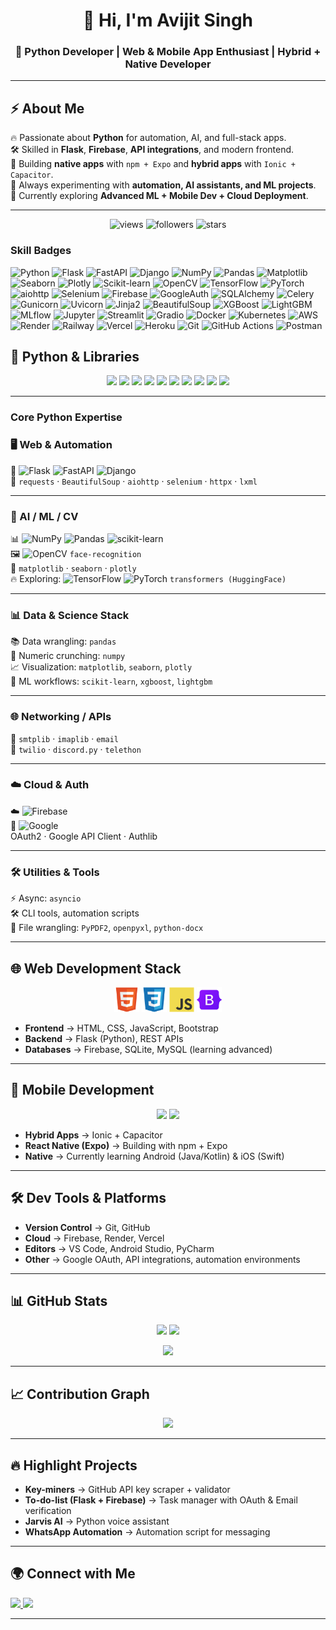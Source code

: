 <!-- Title -->
<h1 align="center"> 👋 Hi, I'm Avijit Singh </h1>

<!-- Sub tagline -->
<h3 align="center">🚀 Python Developer | Web & Mobile App Enthusiast | Hybrid + Native Developer</h3>

---

## ⚡ About Me  

🔥 Passionate about **Python** for automation, AI, and full-stack apps.  
🛠️ Skilled in **Flask**, **Firebase**, **API integrations**, and modern frontend.  
📱 Building **native apps** with `npm + Expo` and **hybrid apps** with `Ionic + Capacitor`.  
🤖 Always experimenting with **automation, AI assistants, and ML projects**.  
🌱 Currently exploring **Advanced ML + Mobile Dev + Cloud Deployment**.  

---

<!-- Badges -->
<p align="center">
  <img src="https://komarev.com/ghpvc/?username=DevLord-Avijit&label=Profile%20Views&color=blueviolet&style=flat" alt="views"/>
  <img src="https://img.shields.io/github/followers/DevLord-Avijit?label=Followers&style=social" alt="followers"/>
  <img src="https://img.shields.io/github/stars/DevLord-Avijit?affiliations=OWNER%2CCOLLABORATOR&style=social" alt="stars"/>
</p>

<!-- Cool ASCII style divider -->
### Skill Badges
![Python](https://img.shields.io/badge/Python-3776AB?style=for-the-badge&logo=python&logoColor=white) 
![Flask](https://img.shields.io/badge/Flask-000000?style=for-the-badge&logo=flask&logoColor=white) 
![FastAPI](https://img.shields.io/badge/FastAPI-009688?style=for-the-badge&logo=fastapi&logoColor=white) 
![Django](https://img.shields.io/badge/Django-092E20?style=for-the-badge&logo=django&logoColor=white) 
![NumPy](https://img.shields.io/badge/Numpy-013243?style=for-the-badge&logo=numpy&logoColor=white) 
![Pandas](https://img.shields.io/badge/Pandas-150458?style=for-the-badge&logo=pandas&logoColor=white) 
![Matplotlib](https://img.shields.io/badge/Matplotlib-11557C?style=for-the-badge&logo=matplotlib&logoColor=white) 
![Seaborn](https://img.shields.io/badge/Seaborn-0099CC?style=for-the-badge&logo=python&logoColor=white) 
![Plotly](https://img.shields.io/badge/Plotly-3F4F75?style=for-the-badge&logo=plotly&logoColor=white) 
![Scikit-learn](https://img.shields.io/badge/Scikit--learn-F7931E?style=for-the-badge&logo=scikitlearn&logoColor=white) 
![OpenCV](https://img.shields.io/badge/OpenCV-5C3EE8?style=for-the-badge&logo=opencv&logoColor=white) 
![TensorFlow](https://img.shields.io/badge/TensorFlow-FF6F00?style=for-the-badge&logo=tensorflow&logoColor=white) 
![PyTorch](https://img.shields.io/badge/PyTorch-EE4C2C?style=for-the-badge&logo=pytorch&logoColor=white) 
![aiohttp](https://img.shields.io/badge/Aiohttp-2C5BB4?style=for-the-badge&logo=python&logoColor=white) 
![Selenium](https://img.shields.io/badge/Selenium-43B02A?style=for-the-badge&logo=selenium&logoColor=white) 
![Firebase](https://img.shields.io/badge/Firebase-FFCA28?style=for-the-badge&logo=firebase&logoColor=black) 
![GoogleAuth](https://img.shields.io/badge/GoogleAuth-4285F4?style=for-the-badge&logo=google&logoColor=white) 
![SQLAlchemy](https://img.shields.io/badge/SQLAlchemy-D71F00?style=for-the-badge&logo=python&logoColor=white) 
![Celery](https://img.shields.io/badge/Celery-37814A?style=for-the-badge&logo=python&logoColor=white) 
![Gunicorn](https://img.shields.io/badge/Gunicorn-499848?style=for-the-badge&logo=gunicorn&logoColor=white) 
![Uvicorn](https://img.shields.io/badge/Uvicorn-2B2B2B?style=for-the-badge&logo=python&logoColor=white) 
![Jinja2](https://img.shields.io/badge/Jinja2-B41717?style=for-the-badge&logo=jinja&logoColor=white) 
![BeautifulSoup](https://img.shields.io/badge/BeautifulSoup-4B8BBE?style=for-the-badge&logo=python&logoColor=white) 
![XGBoost](https://img.shields.io/badge/XGBoost-005C5C?style=for-the-badge&logo=python&logoColor=white) 
![LightGBM](https://img.shields.io/badge/LightGBM-01949A?style=for-the-badge&logo=python&logoColor=white) 
![MLflow](https://img.shields.io/badge/MLflow-0194E2?style=for-the-badge&logo=mlflow&logoColor=white) 
![Jupyter](https://img.shields.io/badge/Jupyter-F37626?style=for-the-badge&logo=jupyter&logoColor=white) 
![Streamlit](https://img.shields.io/badge/Streamlit-FF4B4B?style=for-the-badge&logo=streamlit&logoColor=white) 
![Gradio](https://img.shields.io/badge/Gradio-FF6B00?style=for-the-badge&logo=python&logoColor=white) 
![Docker](https://img.shields.io/badge/Docker-2496ED?style=for-the-badge&logo=docker&logoColor=white) 
![Kubernetes](https://img.shields.io/badge/Kubernetes-326CE5?style=for-the-badge&logo=kubernetes&logoColor=white) 
![AWS](https://img.shields.io/badge/AWS-FF9900?style=for-the-badge&logo=amazonaws&logoColor=black) 
![Render](https://img.shields.io/badge/Render-46E3B7?style=for-the-badge&logo=render&logoColor=black) 
![Railway](https://img.shields.io/badge/Railway-0B0D0E?style=for-the-badge&logo=railway&logoColor=white) 
![Vercel](https://img.shields.io/badge/Vercel-000000?style=for-the-badge&logo=vercel&logoColor=white) 
![Heroku](https://img.shields.io/badge/Heroku-430098?style=for-the-badge&logo=heroku&logoColor=white) 
![Git](https://img.shields.io/badge/Git-F05032?style=for-the-badge&logo=git&logoColor=white) 
![GitHub Actions](https://img.shields.io/badge/GitHub_Actions-2088FF?style=for-the-badge&logo=githubactions&logoColor=white) 
![Postman](https://img.shields.io/badge/Postman-FF6C37?style=for-the-badge&logo=postman&logoColor=white)

## 🐍 Python & Libraries  

<p align="center">
  <!-- Core Python -->
  <img src="https://www.vectorlogo.zone/logos/python/python-icon.svg" height="50"/> 
  <!-- Data Science -->
  <img src="https://numpy.org/images/logo.svg" height="40"/> 
  <img src="https://pandas.pydata.org/static/img/pandas_secondary_white.svg" height="40"/> 
  <img src="https://scikit-learn.org/stable/_static/scikit-learn-logo-small.png" height="40"/>
  <img src="https://seaborn.pydata.org/_images/logo-mark-lightbg.svg" height="40"/>
  <!-- AI / CV -->
  <img src="https://opencv.org/wp-content/uploads/2020/07/OpenCV_logo_black-2.png" height="40"/> 
  <img src="https://pytorch.org/assets/images/pytorch-logo.png" height="40"/> 
  <!-- Web / Backend -->
  <img src="https://fastapi.tiangolo.com/img/logo-margin/logo-teal.png" height="40"/>
  <img src="https://static.djangoproject.com/img/logos/django-logo-negative.png" height="40"/>
  <!-- Cloud / Auth -->
  <img src="https://www.vectorlogo.zone/logos/firebase/firebase-icon.svg" height="40"/> 
</p>  

---

### Core Python Expertise  

### 🖥️ Web & Automation  
🚀 ![Flask](https://img.shields.io/badge/Flask-000?style=flat&logo=flask&logoColor=white) 
![FastAPI](https://img.shields.io/badge/FastAPI-009688?style=flat&logo=fastapi&logoColor=white) 
![Django](https://img.shields.io/badge/Django-092E20?style=flat&logo=django&logoColor=white)  
🤖 `requests` · `BeautifulSoup` · `aiohttp` · `selenium` · `httpx` · `lxml`  

---

### 🧠 AI / ML / CV  
📊 ![NumPy](https://img.shields.io/badge/NumPy-013243?style=flat&logo=numpy&logoColor=white) 
![Pandas](https://img.shields.io/badge/Pandas-150458?style=flat&logo=pandas&logoColor=white) 
![scikit-learn](https://img.shields.io/badge/scikit--learn-F7931E?style=flat&logo=scikit-learn&logoColor=white)  
🖼️ ![OpenCV](https://img.shields.io/badge/OpenCV-5C3EE8?style=flat&logo=opencv&logoColor=white) `face-recognition`  
🧮 `matplotlib` · `seaborn` · `plotly`  
🔥 Exploring: ![TensorFlow](https://img.shields.io/badge/TensorFlow-FF6F00?style=flat&logo=tensorflow&logoColor=white) 
![PyTorch](https://img.shields.io/badge/PyTorch-EE4C2C?style=flat&logo=pytorch&logoColor=white) 
`transformers (HuggingFace)`  

---

### 📊 Data & Science Stack  
📚 Data wrangling: `pandas`  
🧮 Numeric crunching: `numpy`  
📈 Visualization: `matplotlib`, `seaborn`, `plotly`  
🤖 ML workflows: `scikit-learn`, `xgboost`, `lightgbm`  

---

### 🌐 Networking / APIs  
📧 `smtplib` · `imaplib` · `email`  
📱 `twilio` · `discord.py` · `telethon`  

---

### ☁️ Cloud & Auth  
☁️ ![Firebase](https://img.shields.io/badge/Firebase-FFCA28?style=flat&logo=firebase&logoColor=black)  
🔑 ![Google](https://img.shields.io/badge/GoogleAuth-4285F4?style=flat&logo=google&logoColor=white)  
OAuth2 · Google API Client · Authlib  

---

### 🛠️ Utilities & Tools  
⚡ Async: `asyncio`  
🛠️ CLI tools, automation scripts  
📑 File wrangling: `PyPDF2`, `openpyxl`, `python-docx`  
  

---



## 🌐 Web Development Stack  

<p align="center">
  <img src="https://raw.githubusercontent.com/devicons/devicon/master/icons/html5/html5-original.svg" height="40"/>
  <img src="https://raw.githubusercontent.com/devicons/devicon/master/icons/css3/css3-original.svg" height="40"/>
  <img src="https://raw.githubusercontent.com/devicons/devicon/master/icons/javascript/javascript-original.svg" height="40"/>
  <img src="https://raw.githubusercontent.com/devicons/devicon/master/icons/bootstrap/bootstrap-original.svg" height="40"/>
</p>  

- **Frontend** → HTML, CSS, JavaScript, Bootstrap  
- **Backend** → Flask (Python), REST APIs  
- **Databases** → Firebase, SQLite, MySQL (learning advanced)  

---

## 📱 Mobile Development  

<p align="center">
  <img src="https://ionicframework.com/docs/icons/logo-react-icon.png" height="40"/>
  <img src="https://ionicframework.com/img/meta/logo.png" height="40"/> 
</p>  

- **Hybrid Apps** → Ionic + Capacitor  
- **React Native (Expo)** → Building with npm + Expo  
- **Native** → Currently learning Android (Java/Kotlin) & iOS (Swift)  

---

## 🛠️ Dev Tools & Platforms  

- **Version Control** → Git, GitHub  
- **Cloud** → Firebase, Render, Vercel  
- **Editors** → VS Code, Android Studio, PyCharm  
- **Other** → Google OAuth, API integrations, automation environments  

---

## 📊 GitHub Stats  

<p align="center">
  <img           src="https://github-profile-summary-cards.vercel.app/api/cards/repos-per-language?username=DevLord-Avijit&theme=tokyonight">
</img> 
  <img src="https://github-readme-stats.vercel.app/api/top-langs/?username=DevLord-Avijit&layout=compact&theme=tokyonight" height="165"/>  
</p>

<p align="center">
  <img src="https://github-readme-streak-stats.herokuapp.com/?user=DevLord-Avijit&theme=tokyonight" height="165"/>  
</p>

---

## 📈 Contribution Graph  

<p align="center">
  <img src="https://github-readme-activity-graph.vercel.app/graph?username=DevLord-Avijit&theme=tokyo-night"/>
</p>

---

## 🔥 Highlight Projects  

- **Key-miners** → GitHub API key scraper + validator  
- **To-do-list (Flask + Firebase)** → Task manager with OAuth & Email verification  
- **Jarvis AI** → Python voice assistant  
- **WhatsApp Automation** → Automation script for messaging  

---

## 🌍 Connect with Me  

<p align="left">
  <a href="https://github.com/DevLord-Avijit">
    <img src="https://img.shields.io/badge/GitHub-DevLord--Avijit-black?style=for-the-badge&logo=github"/>
  </a>
  <a href="https://twitter.com/DevLord_Avijit">
    <img src="https://img.shields.io/badge/Twitter-AvijitSingh-blue?style=for-the-badge&logo=twitter"/>
  </a>
</p>

---

